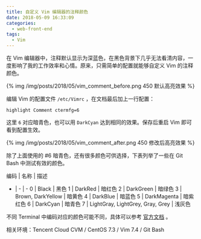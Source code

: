 ```yaml
---
title: 自定义 Vim 编辑器的注释颜色
date: 2018-05-09 16:33:09
categories:
  - web-front-end
tags:
  - Vim
---
```


在 Vim 编辑器中，注释默认显示为深蓝色，在黑色背景下几乎无法看清内容，一度影响了我的工作效率和心情。原来，只需简单的配置就能够自定义 Vim 的注释颜色。

<!-- more -->

{% img /img/posts/2018/05/vim_comment_before.png 450 默认高亮效果 %}

编辑 Vim 的配置文件 `/etc/Vimrc` ，在文档最后加上一行配置：

```
highlight Comment ctermfg=6
```

这里 `6` 对应暗青色，也可以用 `DarkCyan` 达到相同的效果。保存后重启 Vim 即可看到配置生效。

{% img /img/posts/2018/05/vim_comment_after.png 450 修改后高亮效果 %}


除了上面使用的 #6 暗青色，还有很多颜色可供选择，下表列举了一些在 Git Bash 中测试有效的颜色。

编码 | 名称 | 描述
- | - | -
0 | Black | 黑色
1 | DarkRed | 暗红色
2 | DarkGreen | 暗绿色
3 | Brown, DarkYellow | 暗黄色
4 | DarkBlue | 暗蓝色
5 | DarkMagenta | 暗紫红色
6 | DarkCyan | 暗青色
7 | LightGray, LightGrey, Gray, Grey | 浅灰色

不同 Terminal 中编码对应的颜色可能不同，具体可以参考 [官方文档](http://vimdoc.sourceforge.net/htmldoc/syntax.html#highlight-ctermfg) 。

相关环境：Tencent Cloud CVM / CentOS 7.3 / Vim 7.4 / Git Bash